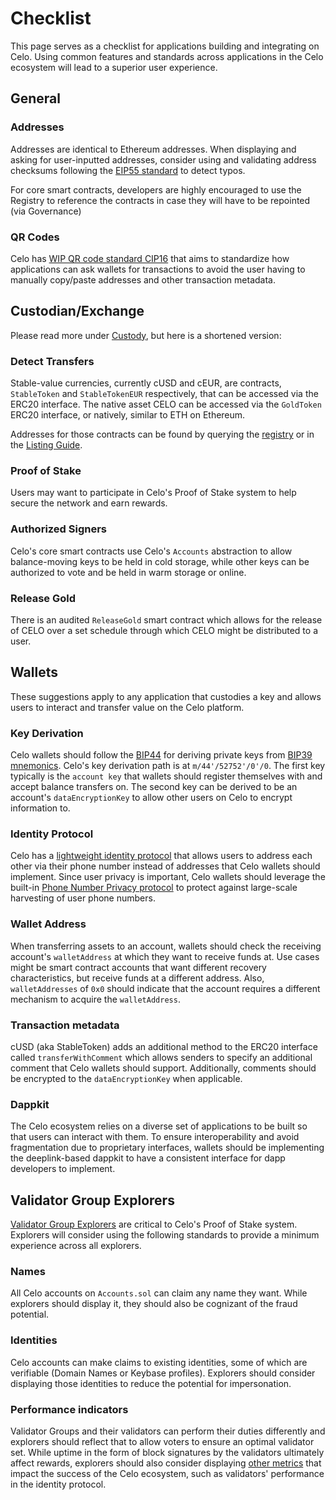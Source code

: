 # Checklist

This page serves as a checklist for applications building and integrating on Celo. Using common features and standards across applications in the Celo ecosystem will lead to a superior user experience.

## General

### Addresses

Addresses are identical to Ethereum addresses. When displaying and asking for user-inputted addresses, consider using and validating address checksums following the [EIP55 standard](https://github.com/ethereum/EIPs/blob/master/EIPS/eip-55.md) to detect typos.

For core smart contracts, developers are highly encouraged to use the Registry to reference the contracts in case they will have to be repointed \(via Governance\)

### QR Codes

Celo has [WIP QR code standard CIP16](https://github.com/celo-org/celo-proposals/pull/40) that aims to standardize how applications can ask wallets for transactions to avoid the user having to manually copy/paste addresses and other transaction metadata.

## Custodian/Exchange

Please read more under [Custody](custody.md), but here is a shortened version:

### Detect Transfers

Stable-value currencies, currently cUSD and cEUR, are contracts, `StableToken` and `StableTokenEUR` respectively, that can be accessed via the ERC20 interface. The native asset CELO can be accessed via the `GoldToken` ERC20 interface, or natively, similar to ETH on Ethereum.

Addresses for those contracts can be found by querying the [registry](../contractkit/contracts-wrappers-registry.md) or in the [Listing Guide](listings.md).

### Proof of Stake

Users may want to participate in Celo's Proof of Stake system to help secure the network and earn rewards.

### Authorized Signers

Celo's core smart contracts use Celo's `Accounts` abstraction to allow balance-moving keys to be held in cold storage, while other keys can be authorized to vote and be held in warm storage or online.

### Release Gold

There is an audited `ReleaseGold` smart contract which allows for the release of CELO over a set schedule through which CELO might be distributed to a user.

## Wallets

These suggestions apply to any application that custodies a key and allows users to interact and transfer value on the Celo platform.

### Key Derivation

Celo wallets should follow the [BIP44](https://github.com/bitcoin/bips/blob/master/bip-0044.mediawiki) for deriving private keys from [BIP39 mnemonics](https://github.com/bitcoin/bips/blob/master/bip-0039.mediawiki). Celo's key derivation path is at `m/44'/52752'/0'/0`. The first key typically is the `account key` that wallets should register themselves with and accept balance transfers on. The second key can be derived to be an account's `dataEncryptionKey` to allow other users on Celo to encrypt information to.

### Identity Protocol

Celo has a [lightweight identity protocol](https://github.com/celo-org/celo-monorepo/tree/2b8484b0991482a7a1a296629c4c65a577fb57ef/celo-codebase/protocol/identity/README.md) that allows users to address each other via their phone number instead of addresses that Celo wallets should implement. Since user privacy is important, Celo wallets should leverage the built-in [Phone Number Privacy protocol](https://github.com/celo-org/celo-monorepo/tree/2b8484b0991482a7a1a296629c4c65a577fb57ef/celo-codebase/protocol/identity/phone-number-privacy/README.md) to protect against large-scale harvesting of user phone numbers.

### Wallet Address

When transferring assets to an account, wallets should check the receiving account's `walletAddress` at which they want to receive funds at. Use cases might be smart contract accounts that want different recovery characteristics, but receive funds at a different address. Also, `walletAddresses` of `0x0` should indicate that the account requires a different mechanism to acquire the `walletAddress`.

### Transaction metadata

cUSD \(aka StableToken\) adds an additional method to the ERC20 interface called `transferWithComment` which allows senders to specify an additional comment that Celo wallets should support. Additionally, comments should be encrypted to the `dataEncryptionKey` when applicable.

### Dappkit

The Celo ecosystem relies on a diverse set of applications to be built so that users can interact with them. To ensure interoperability and avoid fragmentation due to proprietary interfaces, wallets should be implementing the deeplink-based dappkit to have a consistent interface for dapp developers to implement.

## Validator Group Explorers

[Validator Group Explorers](../../celo-owner-guide/voting-validators.md#validator-explorers) are critical to Celo's Proof of Stake system. Explorers will consider using the following standards to provide a minimum experience across all explorers.

### Names

All Celo accounts on `Accounts.sol` can claim any name they want. While explorers should display it, they should also be cognizant of the fraud potential.

### Identities

Celo accounts can make claims to existing identities, some of which are verifiable \(Domain Names or Keybase profiles\). Explorers should consider displaying those identities to reduce the potential for impersonation.

### Performance indicators

Validator Groups and their validators can perform their duties differently and explorers should reflect that to allow voters to ensure an optimal validator set. While uptime in the form of block signatures by the validators ultimately affect rewards, explorers should also consider displaying [other metrics](../../celo-owner-guide/voting-validators.md#choosing-a-validator-group) that impact the success of the Celo ecosystem, such as validators' performance in the identity protocol.

